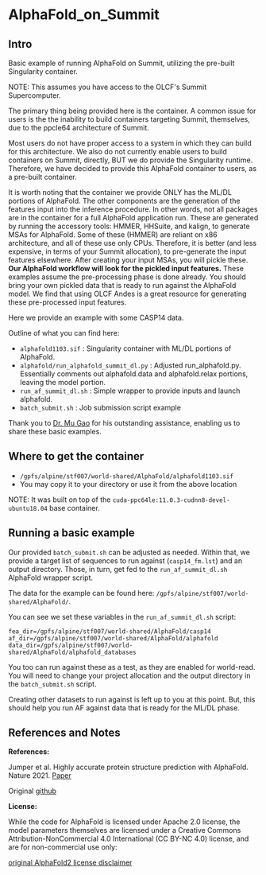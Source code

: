 # AlphaFold_on_Summit

## Intro

Basic example of running AlphaFold on Summit, utilizing the pre-built Singularity container.

NOTE: This assumes you have access to the OLCF's Summit Supercomputer.

The primary thing being provided here is the container. A common issue for users is the the inability to build containers targeting Summit, themselves, due to the ppcle64 architecture of Summit. 

Most users do not have proper access to a system in which they can build for this architecture. We also do not currently enable users to build containers on Summit, directly, BUT we do provide the Singularity runtime. Therefore, we have decided to provide this AlphaFold container to users, as a pre-built container.

It is worth noting that the container we provide ONLY has the ML/DL portions of AlphaFold. The other components are the generation of the features input into the inference procedure. In other words, not all packages are in the container for a full AlphaFold application run. These are generated by running the accessory tools: HMMER, HHSuite, and kalign, to generate MSAs for AlphaFold. Some of these (HMMER) are reliant on x86 architecture, and all of these use only CPUs. Therefore, it is better (and less expensive, in terms of your Summit allocation), to pre-generate the input features elsewhere. After creating your input MSAs, you will pickle these. **Our AlphaFold workflow will look for the pickled input features.** These examples assume the pre-processing phase is done already. You should bring your own pickled data that is ready to run against the AlphaFold model. We find that using OLCF Andes is a great resource for generating these pre-processed input features. 

Here we provide an example with some CASP14 data.

Outline of what you can find here:

* `alphafold1103.sif` : Singularity container with ML/DL portions of AlphaFold.
* `alphafold/run_alphafold_summit_dl.py` : Adjusted run_alphafold.py. Essentially comments out alphafold.data and alphafold.relax portions, leaving the model portion.
* `run_af_summit_dl.sh` : Simple wrapper to provide inputs and launch alphafold.
* `batch_submit.sh` : Job submission script example

Thank you to [Dr. Mu Gao](https://sites.gatech.edu/cssb/mu-gao/) for his outstanding assistance, enabling us to share these basic examples. 

## Where to get the container

* `/gpfs/alpine/stf007/world-shared/AlphaFold/alphafold1103.sif` 
* You may copy it to your directory or use it from the above location

NOTE: It was built on top of the `cuda-ppc64le:11.0.3-cudnn8-devel-ubuntu18.04` base container.

## Running a basic example

Our provided `batch_submit.sh` can be adjusted as needed. Within that, we provide a target list of sequences to run against (`casp14_fm.lst`) and an output directory. Those, in turn, get fed to the `run_af_summit_dl.sh` AlphaFold wrapper script.

The data for the example can be found here: `/gpfs/alpine/stf007/world-shared/AlphaFold/`.

You can see we set these variables in the `run_af_summit_dl.sh` script:

```
fea_dir=/gpfs/alpine/stf007/world-shared/AlphaFold/casp14
af_dir=/gpfs/alpine/stf007/world-shared/AlphaFold/alphafold
data_dir=/gpfs/alpine/stf007/world-shared/AlphaFold/alphafold_databases
```

<!---`fea_dir` is the directory containing the pre-calculated features.  CHECK THIS --->

You too can run against these as a test, as they are enabled for world-read. You will need to change your project allocation and the output directory in the `batch_submit.sh` script. 

Creating other datasets to run against is left up to you at this point. But, this should help you run AF against data that is ready for the ML/DL phase.

## References and Notes

**References:**

Jumper et al. Highly accurate protein structure prediction with AlphaFold. Nature 2021. [Paper](https://www.nature.com/articles/s41586-021-03819-2)

Original [github](https://github.com/deepmind/alphafold)

**License:**

While the code for AlphaFold is licensed under Apache 2.0 license, the model parameters themselves are licensed under a Creative Commons Attribution-NonCommercial 4.0 International (CC BY-NC 4.0) license, and are for non-commercial use only:

[original AlphaFold2 license disclaimer](https://github.com/deepmind/alphafold#license-and-disclaimer)



